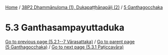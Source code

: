 
[Home](/) / [38P2 Dhammānuloma (1), Dukapaṭṭhānapāḷi (2)](../../38P2.md) / [5 Ganthagocchaka](../5.md)

# 5.3 Ganthasampayuttaduka


[Go to previous page (5.2.1--7 Vārasattaka)](5.2/5.2.1--7.md) / [Go to parent page (5 Ganthagocchaka)](../5.md) / [Go to next page (5.3.1 Paṭiccavāra)](5.3/5.3.1.md)


